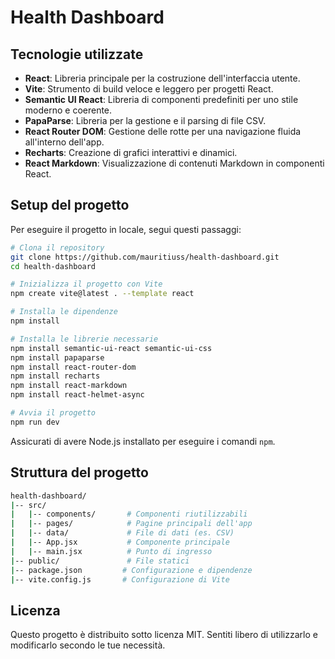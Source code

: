 # Health Dashboard

## Tecnologie utilizzate

- **React**: Libreria principale per la costruzione dell'interfaccia utente.
- **Vite**: Strumento di build veloce e leggero per progetti React.
- **Semantic UI React**: Libreria di componenti predefiniti per uno stile moderno e coerente.
- **PapaParse**: Libreria per la gestione e il parsing di file CSV.
- **React Router DOM**: Gestione delle rotte per una navigazione fluida all'interno dell'app.
- **Recharts**: Creazione di grafici interattivi e dinamici.
- **React Markdown**: Visualizzazione di contenuti Markdown in componenti React.

## Setup del progetto
Per eseguire il progetto in locale, segui questi passaggi:
```bash
# Clona il repository
git clone https://github.com/mauritiuss/health-dashboard.git
cd health-dashboard

# Inizializza il progetto con Vite
npm create vite@latest . --template react

# Installa le dipendenze
npm install

# Installa le librerie necessarie
npm install semantic-ui-react semantic-ui-css
npm install papaparse
npm install react-router-dom
npm install recharts
npm install react-markdown
npm install react-helmet-async

# Avvia il progetto
npm run dev
```
Assicurati di avere Node.js installato per eseguire i comandi ```npm```.

## Struttura del progetto
```bash
health-dashboard/
|-- src/
|   |-- components/       # Componenti riutilizzabili
|   |-- pages/            # Pagine principali dell'app
|   |-- data/             # File di dati (es. CSV)
|   |-- App.jsx           # Componente principale
|   |-- main.jsx          # Punto di ingresso
|-- public/               # File statici
|-- package.json         # Configurazione e dipendenze
|-- vite.config.js       # Configurazione di Vite
```

## Licenza
Questo progetto è distribuito sotto licenza MIT. Sentiti libero di utilizzarlo e modificarlo secondo le tue necessità.